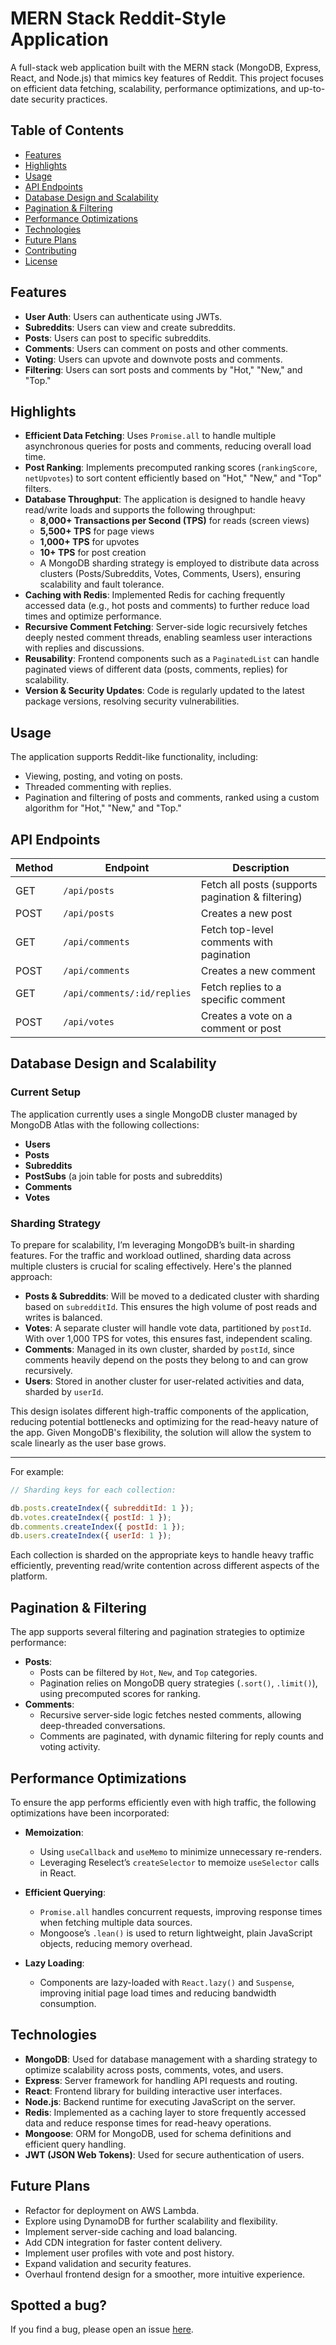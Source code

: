 # MERN Stack Reddit-Style Application

A full-stack web application built with the MERN stack (MongoDB, Express, React, and Node.js) that mimics key features of Reddit. This project focuses on efficient data fetching, scalability, performance optimizations, and up-to-date security practices.

## Table of Contents

- [Features](#features)
- [Highlights](#highlights)
- [Usage](#usage)
- [API Endpoints](#api-endpoints)
- [Database Design and Scalability](#database-design-and-scalability)
- [Pagination & Filtering](#pagination--filtering)
- [Performance Optimizations](#performance-optimizations)
- [Technologies](#technologies)
- [Future Plans](#future-plans)
- [Contributing](#contributing)
- [License](#license)

## Features

- **User Auth**: Users can authenticate using JWTs.
- **Subreddits**: Users can view and create subreddits.
- **Posts**: Users can post to specific subreddits.
- **Comments**: Users can comment on posts and other comments.
- **Voting**: Users can upvote and downvote posts and comments.
- **Filtering**: Users can sort posts and comments by "Hot," "New," and "Top."

## Highlights

- **Efficient Data Fetching**: Uses `Promise.all` to handle multiple asynchronous queries for posts and comments, reducing overall load time.
- **Post Ranking**: Implements precomputed ranking scores (`rankingScore`, `netUpvotes`) to sort content efficiently based on "Hot," "New," and "Top" filters.
- **Database Throughput**: The application is designed to handle heavy read/write loads and supports the following throughput:
  - **8,000+ Transactions per Second (TPS)** for reads (screen views)
  - **5,500+ TPS** for page views
  - **1,000+ TPS** for upvotes
  - **10+ TPS** for post creation
  - A MongoDB sharding strategy is employed to distribute data across clusters (Posts/Subreddits, Votes, Comments, Users), ensuring scalability and fault tolerance.
- **Caching with Redis**: Implemented Redis for caching frequently accessed data (e.g., hot posts and comments) to further reduce load times and optimize performance.
- **Recursive Comment Fetching**: Server-side logic recursively fetches deeply nested comment threads, enabling seamless user interactions with replies and discussions.
- **Reusability**: Frontend components such as a `PaginatedList` can handle paginated views of different data (posts, comments, replies) for scalability.
- **Version & Security Updates**: Code is regularly updated to the latest package versions, resolving security vulnerabilities.

## Usage

The application supports Reddit-like functionality, including:

- Viewing, posting, and voting on posts.
- Threaded commenting with replies.
- Pagination and filtering of posts and comments, ranked using a custom algorithm for "Hot," "New," and "Top."

## API Endpoints

| Method | Endpoint                    | Description                                       |
| ------ | --------------------------- | ------------------------------------------------- |
| GET    | `/api/posts`                | Fetch all posts (supports pagination & filtering) |
| POST   | `/api/posts`                | Creates a new post                                |
| GET    | `/api/comments`             | Fetch top-level comments with pagination          |
| POST   | `/api/comments`             | Creates a new comment                             |
| GET    | `/api/comments/:id/replies` | Fetch replies to a specific comment               |
| POST   | `/api/votes`                | Creates a vote on a comment or post               |

## Database Design and Scalability

### Current Setup

The application currently uses a single MongoDB cluster managed by MongoDB Atlas with the following collections:

- **Users**
- **Posts**
- **Subreddits**
- **PostSubs** (a join table for posts and subreddits)
- **Comments**
- **Votes**

### Sharding Strategy

To prepare for scalability, I’m leveraging MongoDB’s built-in sharding features. For the traffic and workload outlined, sharding data across multiple clusters is crucial for scaling effectively. Here's the planned approach:

- **Posts & Subreddits**: Will be moved to a dedicated cluster with sharding based on `subredditId`. This ensures the high volume of post reads and writes is balanced.
- **Votes**: A separate cluster will handle vote data, partitioned by `postId`. With over 1,000 TPS for votes, this ensures fast, independent scaling.
- **Comments**: Managed in its own cluster, sharded by `postId`, since comments heavily depend on the posts they belong to and can grow recursively.
- **Users**: Stored in another cluster for user-related activities and data, sharded by `userId`.

This design isolates different high-traffic components of the application, reducing potential bottlenecks and optimizing for the read-heavy nature of the app. Given MongoDB's flexibility, the solution will allow the system to scale linearly as the user base grows.

---

For example:

```javascript
// Sharding keys for each collection:

db.posts.createIndex({ subredditId: 1 });
db.votes.createIndex({ postId: 1 });
db.comments.createIndex({ postId: 1 });
db.users.createIndex({ userId: 1 });
```

Each collection is sharded on the appropriate keys to handle heavy traffic efficiently, preventing read/write contention across different aspects of the platform.

## Pagination & Filtering

The app supports several filtering and pagination strategies to optimize performance:

- **Posts**:
  - Posts can be filtered by `Hot`, `New`, and `Top` categories.
  - Pagination relies on MongoDB query strategies (`.sort()`, `.limit()`), using precomputed scores for ranking.
- **Comments**:
  - Recursive server-side logic fetches nested comments, allowing deep-threaded conversations.
  - Comments are paginated, with dynamic filtering for reply counts and voting activity.

## Performance Optimizations

To ensure the app performs efficiently even with high traffic, the following optimizations have been incorporated:

- **Memoization**:
  - Using `useCallback` and `useMemo` to minimize unnecessary re-renders.
  - Leveraging Reselect’s `createSelector` to memoize `useSelector` calls in React.
- **Efficient Querying**:

  - `Promise.all` handles concurrent requests, improving response times when fetching multiple data sources.
  - Mongoose’s `.lean()` is used to return lightweight, plain JavaScript objects, reducing memory overhead.

- **Lazy Loading**:
  - Components are lazy-loaded with `React.lazy()` and `Suspense`, improving initial page load times and reducing bandwidth consumption.

## Technologies

- **MongoDB**: Used for database management with a sharding strategy to optimize scalability across posts, comments, votes, and users.
- **Express**: Server framework for handling API requests and routing.
- **React**: Frontend library for building interactive user interfaces.
- **Node.js**: Backend runtime for executing JavaScript on the server.
- **Redis**: Implemented as a caching layer to store frequently accessed data and reduce response times for read-heavy operations.
- **Mongoose**: ORM for MongoDB, used for schema definitions and efficient query handling.
- **JWT (JSON Web Tokens)**: Used for secure authentication of users.

## Future Plans

- Refactor for deployment on AWS Lambda.
- Explore using DynamoDB for further scalability and flexibility.
- Implement server-side caching and load balancing.
- Add CDN integration for faster content delivery.
- Implement user profiles with vote and post history.
- Expand validation and security features.
- Overhaul frontend design for a smoother, more intuitive experience.

## Spotted a bug?

If you find a bug, please open an issue [here](https://github.com/ckane30691/oldReddit/issues).
